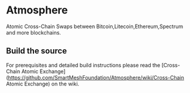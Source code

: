 # Atmosphere

Atomic Cross-Chain Swaps between Bitcoin,Litecoin,Ethereum,Spectrum and more blockchains.

## Build the source 

For prerequisites and detailed build instructions please read the [Cross-Chain Atomic Exchange](https://github.com/SmartMeshFoundation/Atmosphere/wiki/Cross-Chain Atomic Exchange) on the wiki.
